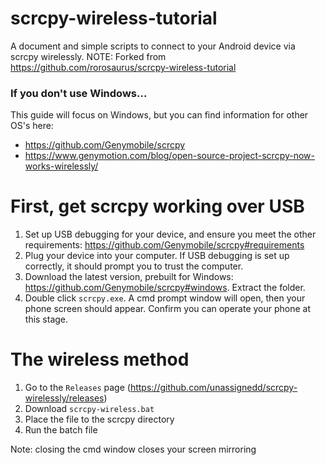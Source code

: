 # scrcpy-wireless-tutorial
 A document and simple scripts to connect to your Android device via scrcpy wirelessly.
 NOTE: Forked from https://github.com/rorosaurus/scrcpy-wireless-tutorial

### If you don't use Windows...
This guide will focus on Windows, but you can find information for other OS's here:
* https://github.com/Genymobile/scrcpy
* https://www.genymotion.com/blog/open-source-project-scrcpy-now-works-wirelessly/

# First, get scrcpy working over USB
1. Set up USB debugging for your device, and ensure you meet the other requirements: https://github.com/Genymobile/scrcpy#requirements
2. Plug your device into your computer. If USB debugging is set up correctly, it should prompt you to trust the computer.
2. Download the latest version, prebuilt for Windows: https://github.com/Genymobile/scrcpy#windows. Extract the folder.
3. Double click ````scrcpy.exe````. A cmd prompt window will open, then your phone screen should appear. Confirm you can operate your phone at this stage.


# The wireless method
1. Go to the ````Releases```` page (https://github.com/unassignedd/scrcpy-wirelessly/releases)
2. Download ````scrcpy-wireless.bat````
3. Place the file to the scrcpy directory
4. Run the batch file

Note: closing the cmd window closes your screen mirroring
